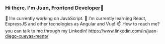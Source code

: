 ### Hi there. I'm Juan, Frontend Developer👋

🔭 I’m currently working on JavaScript.
🌱 I’m currently learning React, ExpressJS and other tecnologies as Angular and Vue!
📫 How to reach me? you can talk to me through my LinkedIn!
https://www.linkedin.com/in/juan-diego-cuevas-mena/
